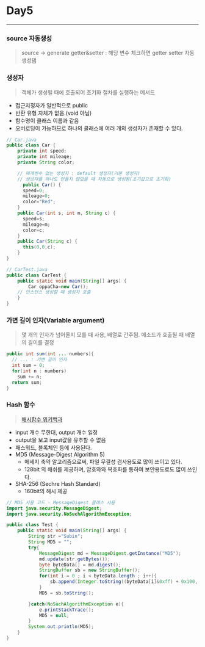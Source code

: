 # Day5
***
### source 자동생성
> source -> generate getter&setter : 해당 변수 체크하면 getter setter 자동 생성됌   

### 생성자
> 객체가 생성될 때에 호출되어 초기화 절차를 실행하는 메서드

- 접근지정자가 일반적으로 public
- 반환 유형 자체가 없음.(void 아님)
- 함수명이 클래스 이름과 같음
- 오버로딩이 가능하므로 하나의 클래스에 여러 개의 생성자가 존재할 수 있다.

~~~java
// Car.java
public class Car {
	private int speed;
	private int mileage;
	private String color;

    // 매개변수 없는 생성자 : default 생성자(기본 생성자)
    // 생성자를 하나도 만들지 않았을 때 자동으로 생성됨(초기값으로 초기화)
      public Car() {
      speed=0;
      mileage=0;
      color="Red";
    }
    public Car(int s, int m, String c) {
      speed=s;
      mileage=m;
      color=c;
    }
    public Car(String c) {
      this(0,0,c);
    }
}
~~~
~~~java
// CarTest.java
public class CarTest {
	public static void main(String[] args) {
		Car oppaCha=new Car();
    // 인스턴스 생성할 때 생성자 호출
	}
}
~~~

### 가변 길이 인자(Variable argument)
> 몇 개의 인자가 넘어올지 모를 때 사용, 배열로 간주됨. 메소드가 호출될 때 배열의 길이를 결정

~~~java
public int sum(int ... numbers){
  // ... : 가변 길이 인자
  int sum = 0;
  for(int n : numbers)
    sum += n;
  return sum;
}
~~~

### Hash 함수
> [해시함수 위키백과](https://ko.wikipedia.org/wiki/%ED%95%B4%EC%8B%9C_%ED%95%A8%EC%88%98)

- input 개수 무한대, output 개수 일정
- output을 보고 input값을 유추할 수 없음
- 패스워드, 블록체인 등에 사용된다.
- MD5 (Message-Digest Algorithm 5)
  - 메세지 축약 알고리즘으로써, 파일 무결성 검사용도로 많이 쓰이고 있다.
  - 128bit 의 해쉬를 제공하며, 암호와와 복호화를 통하여 보안용도로도 많이 쓰인다.
- SHA-256 (Sechre Hash Standard)
  - 160bit의 해시 제공

~~~java
// MD5 사용 코드 - MessageDigest 클래스 사용
import java.security.MessageDigest;
import java.security.NoSuchAlgorithmException;

public class Test {
	public static void main(String[] args) {
		String str ="Subin";
		String MD5 = "";
		try{
			MessageDigest md = MessageDigest.getInstance("MD5");
			md.update(str.getBytes());
			byte byteData[] = md.digest();
			StringBuffer sb = new StringBuffer();
			for(int i = 0 ; i < byteData.length ; i++){
				sb.append(Integer.toString((byteData[i]&0xff) + 0x100, 16).substring(1));
			}
			MD5 = sb.toString();

		}catch(NoSuchAlgorithmException e){
			e.printStackTrace();
			MD5 = null;
		}
		System.out.println(MD5);
	}
}
~~~
